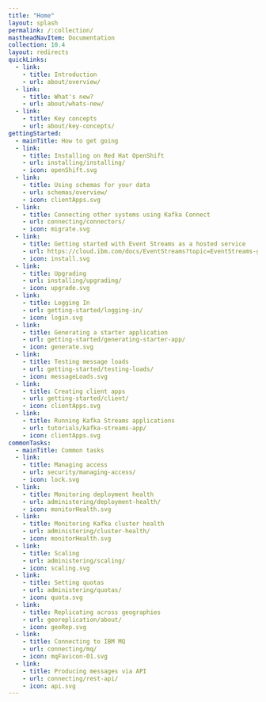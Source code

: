 ```yaml
---
title: "Home"
layout: splash
permalink: /:collection/
mastheadNavItem: Documentation
collection: 10.4
layout: redirects
quickLinks:
  - link:
    - title: Introduction
    - url: about/overview/
  - link:
    - title: What's new?
    - url: about/whats-new/
  - link:
    - title: Key concepts
    - url: about/key-concepts/
gettingStarted:
  - mainTitle: How to get going
  - link:
    - title: Installing on Red Hat OpenShift
    - url: installing/installing/
    - icon: openShift.svg
  - link:
    - title: Using schemas for your data
    - url: schemas/overview/
    - icon: clientApps.svg
  - link:
    - title: Connecting other systems using Kafka Connect
    - url: connecting/connectors/
    - icon: migrate.svg
  - link:
    - title: Getting started with Event Streams as a hosted service
    - url: https://cloud.ibm.com/docs/EventStreams?topic=EventStreams-getting-started
    - icon: install.svg
  - link:
    - title: Upgrading
    - url: installing/upgrading/
    - icon: upgrade.svg
  - link:
    - title: Logging In
    - url: getting-started/logging-in/
    - icon: login.svg
  - link:
    - title: Generating a starter application
    - url: getting-started/generating-starter-app/
    - icon: generate.svg
  - link:
    - title: Testing message loads
    - url: getting-started/testing-loads/
    - icon: messageLoads.svg
  - link:
    - title: Creating client apps
    - url: getting-started/client/
    - icon: clientApps.svg
  - link:
    - title: Running Kafka Streams applications
    - url: tutorials/kafka-streams-app/
    - icon: clientApps.svg
commonTasks:
  - mainTitle: Common tasks
  - link:
    - title: Managing access
    - url: security/managing-access/
    - icon: lock.svg
  - link:
    - title: Monitoring deployment health
    - url: administering/deployment-health/
    - icon: monitorHealth.svg
  - link:
    - title: Monitoring Kafka cluster health
    - url: administering/cluster-health/
    - icon: monitorHealth.svg
  - link:
    - title: Scaling
    - url: administering/scaling/
    - icon: scaling.svg
  - link:
    - title: Setting quotas
    - url: administering/quotas/
    - icon: quota.svg
  - link:
    - title: Replicating across geographies
    - url: georeplication/about/
    - icon: geoRep.svg
  - link:
    - title: Connecting to IBM MQ
    - url: connecting/mq/
    - icon: mqFavicon-01.svg
  - link:
    - title: Producing messages via API
    - url: connecting/rest-api/
    - icon: api.svg
---
```

